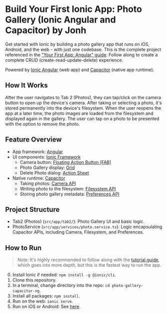 # Build Your First Ionic App: Photo Gallery (Ionic Angular and Capacitor) by Jonh

Get started with Ionic by building a photo gallery app that runs on iOS, Android, and the web - with just one codebase. This is the complete project referenced in the ["Your First App: Angular" guide](https://ionicframework.com/docs/angular/your-first-app). Follow along to create a complete CRUD (create-read-update-delete) experience.

Powered by [Ionic Angular](https://ionicframework.com/docs/angular/overview) (web app) and [Capacitor](https://capacitor.ionicframework.com) (native app runtime).

## How It Works

After the user navigates to Tab 2 (Photos), they can tap/click on the camera button to open up the device's camera. After taking or selecting a photo, it's stored permanently into the device's filesystem. When the user reopens the app at a later time, the photo images are loaded from the filesystem and displayed again in the gallery. The user can tap on a photo to be presented with the option to remove the photo.

## Feature Overview
* App framework: [Angular](https://angular.io)
* UI components: [Ionic Framework](https://ionicframework.com/docs/components)
  * Camera button: [Floating Action Button (FAB)](https://ionicframework.com/docs/api/fab)
  * Photo Gallery display: [Grid](https://ionicframework.com/docs/api/grid)
  * Delete Photo dialog: [Action Sheet](https://ionicframework.com/docs/api/action-sheet) 
* Native runtime: [Capacitor](https://capacitor.ionicframework.com)
  * Taking photos: [Camera API](https://capacitor.ionicframework.com/docs/apis/camera)
  * Writing photo to the filesystem: [Filesystem API](https://capacitor.ionicframework.com/docs/apis/filesystem)
  * Storing photo gallery metadata: [Preferences API](https://capacitor.ionicframework.com/docs/apis/preferences)

## Project Structure
* Tab2 (Photos) (`src/app/tab2/`): Photo Gallery UI and basic logic.
* PhotoService (`src/app/services/photo.service.ts`): Logic encapsulating Capacitor APIs, including Camera, Filesystem, and Preferences.

## How to Run

> Note: It's highly recommended to follow along with the [tutorial guide](https://ionicframework.com/docs/angular/your-first-app), which goes into more depth, but this is the fastest way to run the app. 

0) Install Ionic if needed: `npm install -g @ionic/cli`.
1) Clone this repository.
2) In a terminal, change directory into the repo: `cd photo-gallery-capacitor-ng`.
3) Install all packages: `npm install`.
4) Run on the web: `ionic serve`.
5) Run on iOS or Android: See [here](https://ionicframework.com/docs/building/running).
